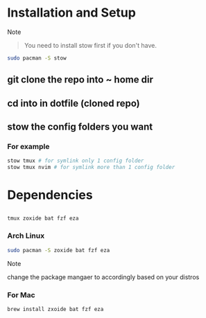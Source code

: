 # Installation and Setup

> [!NOTE]

> You need to install stow first if you don't have.

```bash
sudo pacman -S stow
```

## git clone the repo into ~ home dir

## cd into in dotfile (cloned repo)

## stow the config folders you want

### For example

>

```bash
stow tmux # for symlink only 1 config folder
stow tmux nvim # for symlink more than 1 config folder
```

# Dependencies

##

```bash
tmux zoxide bat fzf eza
```

### Arch Linux

```bash
sudo pacman -S zoxide bat fzf eza
```

> [!NOTE]
> change the package mangaer to accordingly based on your distros

### For Mac

```bash
brew install zxoide bat fzf eza
```
